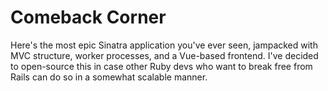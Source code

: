 # Comeback Corner


Here's the most epic Sinatra application you've ever seen, jampacked with MVC structure, worker processes, and a Vue-based frontend. I've decided to open-source this in case other Ruby devs who want to break free from Rails can do so in a somewhat scalable manner.
